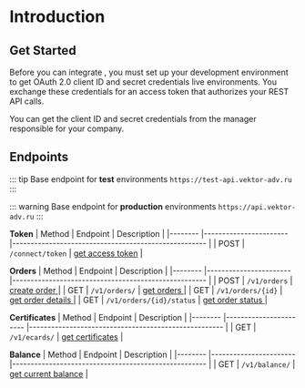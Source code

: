 # Introduction

## Get Started

Before you can integrate , you must set up your development environment to get OAuth 2.0 client ID and secret credentials  live environments. You exchange these credentials for an access token that authorizes your REST API calls. 

You can get the client ID and secret credentials from the manager responsible for your company.
## Endpoints

 
 ::: tip Base endpoint for <b>test</b> environments
  `https://test-api.vektor-adv.ru`
 :::

 ::: warning Base endpoint for <b>production</b> environments
  `https://api.vektor-adv.ru`
 :::

**Token**
| Method 	| Endpoint              	| Description                                         	   |
|--------	|-----------------------	|-----------------------------------------------------     |
| POST   	| `/connect/token`       | [get access token](api/token.md#get-access-token)        |


**Orders**
| Method 	| Endpoint              	| Description                                         	    |
|--------	|-----------------------	|-----------------------------------------------------	    |
| POST   	| `/v1/orders`              | [create order ](api/orders.md#create-order )              |
| GET    	| `/v1/orders/`            	| [get orders ](api/orders.md#get-orders )                  |
| GET    	| `/v1/orders/{id}`        	| [get order details ](api/orders.md#get-order-details )    |
| GET    	| `/v1/orders/{id}/status` 	| [get order status ](api/orders.md#get-order-status )      |

**Certificates**
| Method 	| Endpoint              	| Description                                               |
|--------	|-----------------------	|-----------------------------------------------------	    |
| GET    	| `/v1/ecards/`       | [get certificates](api/ecards.md#get-ecards)  |


**Balance**
| Method 	| Endpoint              	| Description                                               |
|--------	|-----------------------	|-----------------------------------------------------	    |
| GET    	| `/v1/balance/`       	    | [get current balance](api/balance.md#get-current-balance) |

